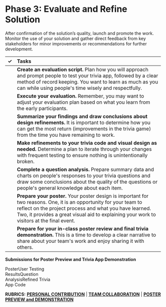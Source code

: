 # Phase 3: Evaluate and Refine Solution

After confirmation of the solution’s quality, launch and promote the work. Monitor the use of your solution and gather direct feedback from key stakeholders for minor improvements or recommendations for further development.

| ✓ | Tasks |
| :---: | :--- |
|  | **Create an evaluation script.** Plan how you will approach and prompt people to test your trivia app, followed by a clear method of record keeping. You want to learn as much as you can while using people's time wisely and respectfully. |
|  | **Execute your evaluation.** Remember, you may want to adjust your evaluation plan based on what you learn from the early participants. |
|  | **Summarize your findings and draw conclusions about design refinements.** It is important to determine how you can get the most return \(improvements in the trivia game\) from the time you have remaining to work. |
|  | **Make refinements to your trivia code and visual design as needed.** Determine a plan to iterate through your changes with frequent testing to ensure nothing is unintentionally broken. |
|  | **Complete a question analysis.** Prepare summary data and charts on people's responses to your trivia questions and draw some conclusions about the quality of the questions or people's general knowledge about each item. |
|  | **Prepare your poster.** Your poster design is important for two reasons. One, it is an opportunity for your team to reflect on the project process and what you have learned. Two, it provides a great visual aid to explaining your work to visitors at the final event. |
|  | **Prepare for your in-class poster review and final trivia demonstration.** This is a time to develop a clear narrative to share about your team's work and enjoy sharing it with others. |

**Submissions for Poster Preview and Trivia App Demonstration**

PosterUser Testing  
ResultsQuestion  
AnalysisRefined Trivia  
App Code

**RUBRICS:** [**PERSONAL CONTRIBUTION**](https://github.com/idewcomputing/fall2018/tree/6f498d0f3999b5340bcbf1d1c83212228dda59d2/rubrics/personal-contribution.md) \| [**TEAM COLLABORATION**](https://github.com/idewcomputing/fall2018/tree/6f498d0f3999b5340bcbf1d1c83212228dda59d2/rubrics/team-collaboration.md) \| [**POSTER PREVIEW and DEMONSTRATION**](https://github.com/idewcomputing/fall2018/tree/6f498d0f3999b5340bcbf1d1c83212228dda59d2/rubrics/3-demonstration-and-poster-preview.md)
